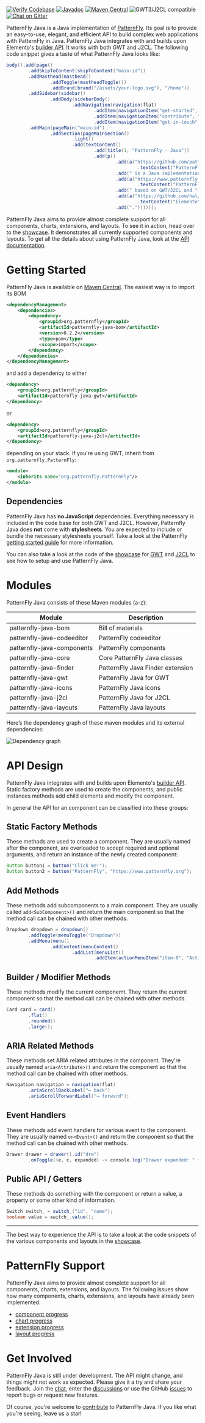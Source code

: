 [![Verify Codebase](https://github.com/patternfly-java/patternfly-java/actions/workflows/verify.yml/badge.svg)](https://github.com/patternfly-java/patternfly-java/actions/workflows/verify.yml) [![Javadoc](https://img.shields.io/badge/JavaDoc-Online-green)](https://patternfly-java.github.io/apidocs/) [![Maven Central](https://img.shields.io/maven-central/v/org.patternfly/patternfly-java-parent)](https://central.sonatype.com/search?q=g%3Aorg.patternfly) ![GWT3/J2CL compatible](https://img.shields.io/badge/GWT3/J2CL-compatible-brightgreen.svg) [![Chat on Gitter](https://badges.gitter.im/patternfly-java/patternfly-java.svg)](https://app.gitter.im/#/room/#pf4-java_core:gitter.im)

PatternFly Java is a Java implementation of [PatternFly](https://www.patternfly.org/). Its goal is to provide an easy-to-use, elegant, and efficient API to build complex web applications with PatternFly in Java. PatternFly Java integrates with and builds upon Elemento's [builder API](https://github.com/hal/elemento#builder-api). It works with both GWT and J2CL. The following code snippet gives a taste of what PatternFly Java looks like:

```java
body().add(page()
        .addSkipToContent(skipToContent("main-id"))
        .addMasthead(masthead()
                .addToggle(mastheadToggle())
                .addBrand(brand("/assets/your-logo.svg"), "/home"))
        .addSidebar(sidebar()
                .addBody(sidebarBody()
                        .addNavigation(navigation(flat)
                                .addItem(navigationItem("get-started", "Get started", "/get-started"))
                                .addItem(navigationItem("contribute", "Contribute", "/contribute"))
                                .addItem(navigationItem("get-in-touch", "Get in touch", "/get-in-touch")))))
        .addMain(pageMain("main-id")
                .addSection(pageMainSection()
                        .light()
                        .add(textContent()
                                .add(title(1, "PatternFly - Java"))
                                .add(p()
                                        .add(a("https://github.com/patternfly-java/patternfly-java", "_blank")
                                                .textContent("PatternFly Java"))
                                        .add(" is a Java implementation of ")
                                        .add(a("https://www.patternfly.org/", "_blank")
                                                .textContent("PatternFly"))
                                        .add(" based on GWT/J2CL and ")
                                        .add(a("https://github.com/hal/elemento", "_blank")
                                                .textContent("Elemento"))
                                        .add("."))))));
```

PatternFly Java aims to provide almost complete support for all components, charts, extensions, and layouts. To see it in action, head over to the [showcase](https://patternfly-java.github.io/). It demonstrates all currently supported components and layouts. To get all the details about using PatternFly Java, look at the [API documentation](https://patternfly-java.github.io/apidocs/).

# Getting Started

PatternFly Java is available on [Maven Central](https://central.sonatype.com/search?q=g%3Aorg.patternfly). The easiest way is to import its BOM

```xml
<dependencyManagement>
    <dependencies>
        <dependency>
            <groupId>org.patternfly</groupId>
            <artifactId>patternfly-java-bom</artifactId>
            <version>0.2.2</version>
            <type>pom</type>
            <scope>import</scope>
        </dependency>
    </dependencies>
</dependencyManagement>
```

and add a dependency to either

```xml
<dependency>
    <groupId>org.patternfly</groupId>
    <artifactId>patternfly-java-gwt</artifactId>
</dependency>
```

or

```xml
<dependency>
    <groupId>org.patternfly</groupId>
    <artifactId>patternfly-java-j2cl</artifactId>
</dependency>
```

depending on your stack. If you're using GWT, inherit from `org.patternfly.PatternFly`:

```xml
<module>
    <inherits name="org.patternfly.PatternFly"/>
</module>
```

## Dependencies

PatternFly Java has **no JavaScript** dependencies. Everything necessary is included in the code base for both GWT and J2CL. However, Patternfly Java does **not** come with **stylesheets**. You are expected to include or bundle the necessary stylesheets yourself. Take a look at the PatternFly [getting started guide](https://www.patternfly.org/get-started/develop#htmlcss) for more information.

You can also take a look at the code of the [showcase](https://github.com/patternfly-java/patternfly-java/tree/main/showcase#readme) for [GWT](https://github.com/patternfly-java/patternfly-java/tree/main/showcase/gwt) and [J2CL](https://github.com/patternfly-java/patternfly-java/tree/main/showcase/j2cl) to see how to setup and use PatternFly Java.

# Modules

PatternFly Java consists of these Maven modules (a-z):

| Module                     | Description                      |
|----------------------------|----------------------------------|
| patternfly-java-bom        | Bill of materials                |
| patternfly-java-codeeditor | PatternFly codeeditor            |
| patternfly-java-components | PatternFly components            |
| patternfly-java-core       | Core PatternFly Java classes     |
| patternfly-java-finder     | PatternFly Java Finder extension |
| patternfly-java-gwt        | PatternFly Java for GWT          |
| patternfly-java-icons      | PatternFly Java icons            |
| patternfly-java-j2cl       | PatternFly Java for J2CL         |
| patternfly-java-layouts    | PatternFly Java layouts          |

Here’s the dependency graph of these maven modules and its external dependencies:

![Dependency graph](./dependency-graph.png)

# API Design

PatternFly Java integrates with and builds upon Elemento's [builder API](https://github.com/hal/elemento#builder-api). Static factory methods are used to create the components, and public instances methods add child elements and modify the component.

In general the API for an component can be classified into these groups:

## Static Factory Methods

These methods are used to create a component. They are usually named after the component, are overloaded to accept required and optional arguments, and return an instance of the newly created component:

```java
Button button1 = button("Click me!");
Button button2 = button("PatternFly", "https://www.patternfly.org");
```

## Add Methods

These methods add subcomponents to a main component. They are usually called `add<SubComponent>()` and return the main component so that the method call can be chained with other methods.

```java
Dropdown dropdown = dropdown()
        .addToggle(menuToggle("Dropdown"))
        .addMenu(menu()
                .addContent(menuContent()
                        .addList(menuList()
                                .addItem(actionMenuItem("item-0", "Action"))))))
```

## Builder / Modifier Methods

These methods modify the current componemt. They return the current component so that the method call can be chained with other methods.

```java
Card card = card()
        .flat()
        .rounded()
        .large();
```

## ARIA Related Methods

These methods set ARIA related attributes in the component. They're usually named `aria<Attribute>()` and return the component so that the method call can be chained with other methods.

```java
Navigation navigation = navigation(flat)
        .ariaScrollBackLabel("← back")
        .ariaScrollForwardLabel("→ forward");
```

## Event Handlers

These methods add event handlers for various event to the component. They are usually named `on<Event>()` and return the component so that the method call can be chained with other methods.

```java
Drawer drawer = drawer().id("drw")
        .onToggle((e, c, expanded) -> console.log("Drawer expanded: " + expanded));
```

## Public API / Getters

These methods do something with the component or return a value, a property or some other kind of information.

```java
Switch switch_ = switch_("id", "name");
boolean value = switch_.value();
```

---

The best way to experience the API is to take a look at the code snippets of the various components and layouts in the [showcase](https://patternfly-java.github.io/).

# PatternFly Support

PatternFly Java aims to provide almost complete support for all components, charts, extensions, and layouts. The following issues show how many components, charts, extensions, and layouts have already been implemented.

- [component progress](https://github.com/patternfly-java/patternfly-java/issues/125)
- [chart progress](https://github.com/patternfly-java/patternfly-java/issues/127)
- [extension progress](https://github.com/patternfly-java/patternfly-java/issues/126)
- [layout progress](https://github.com/patternfly-java/patternfly-java/issues/128)

# Get Involved

PatternFly Java is still under development. The API might change, and things might not work as expected. Please give it a try and share your feedback. Join the [chat](https://app.gitter.im/#/room/#pf4-java_core:gitter.im), enter the [discussions](https://github.com/orgs/patternfly-java/discussions) or use the GitHub [issues](https://github.com/patternfly-java/patternfly-java/issues) to report bugs or request new features.

Of course, you're welcome to [contribute](CONTRIBUTING.md) to PatternFly Java. If you like what you're seeing, leave us a star!
